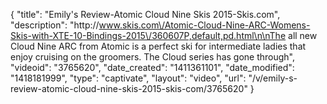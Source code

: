 {
    "title": "Emily's Review-Atomic Cloud Nine Skis 2015-Skis.com",
    "description": "http:\/\/www.skis.com\/Atomic-Cloud-Nine-ARC-Womens-Skis-with-XTE-10-Bindings-2015\/360607P,default,pd.html\n\nThe all new Cloud Nine ARC from Atomic is a perfect ski for intermediate ladies that enjoy cruising on the groomers. The Cloud series has gone through",
    "videoid": "3765620",
    "date_created": "1411361101",
    "date_modified": "1418181999",
    "type": "captivate",
    "layout": "video",
    "url": "\/v\/emily-s-review-atomic-cloud-nine-skis-2015-skis-com\/3765620"
}